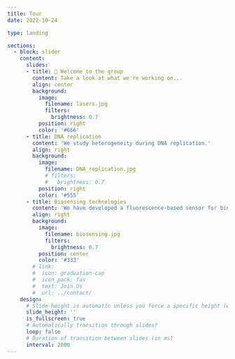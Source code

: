 ```yaml
---
title: Tour
date: 2022-10-24

type: landing

sections:
  - block: slider
    content:
      slides:
      - title: 👋 Welcome to the group
        content: Take a look at what we're working on...
        align: center
        background:
          image:
            filename: lasers.jpg
            filters:
              brightness: 0.7
          position: right
          color: '#666'
      - title: DNA replication
        content: 'We study heterogeneity during DNA replication.'
        align: right
        background:
          image:
            filename: DNA_replication.jpg
            # filters:
            #   brightness: 0.7
          position: right
          color: '#555'
      - title: Biosensing technologies
        content: 'We have developed a fluorescence-based sensor for biomolecule detection'
        align: right
        background:
          image:
            filename: biosensing.jpg
            filters:
              brightness: 0.7
          position: center
          color: '#333'
        # link:
        #  icon: graduation-cap
        #  icon_pack: fas
        #  text: Join Us
        #  url: ../contact/
    design:
      # Slide height is automatic unless you force a specific height (e.g. '400px')
      slide_height: ''
      is_fullscreen: true
      # Automatically transition through slides?
      loop: false
      # Duration of transition between slides (in ms)
      interval: 2000
---
```

